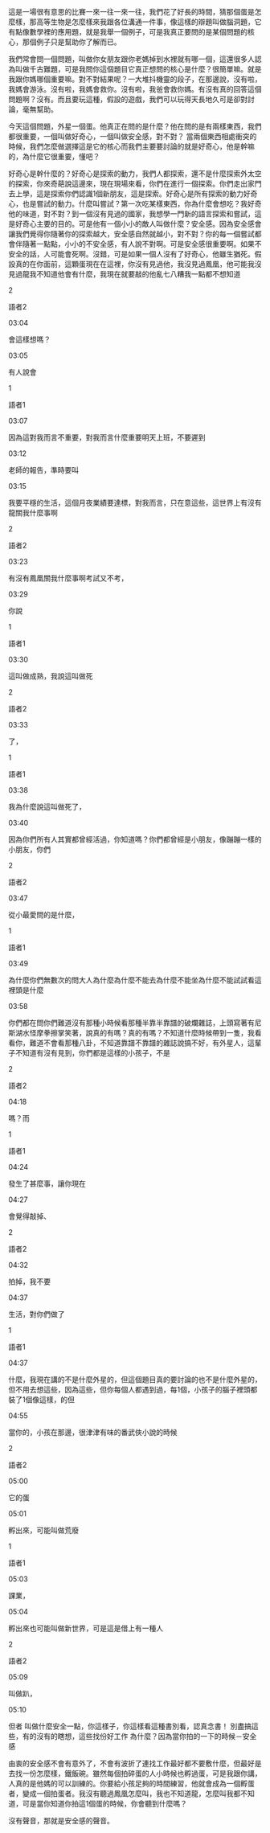 這是一場很有意思的比賽一來一往一來一往，我們花了好長的時間，猜那個蛋是怎麼樣，那高等生物是怎麼樣來我跟各位溝通一件事，像這樣的辯題叫做腦洞題，它有點像數學裡的應用題，就是我舉一個例子，可是我真正要問的是某個問題的核心，那個例子只是幫助你了解而已。

我們常會問一個問題，叫做你女朋友跟你老媽掉到水裡就有哪一個，這還很多人認為叫做千古難題，可是我問你這個題目它真正想問的核心是什麼？很簡單嘛。就是我跟你媽哪個重要嘛。對不對結果呢？一大堆抖機靈的段子，在那邊說，沒有啦，我媽會游泳。沒有啦，我媽會救你。沒有啦，我爸會救你媽。有沒有真的回答這個問題啊？沒有。而且要玩這種，假設的遊戲，我們可以玩得天長地久可是卻對討論，毫無幫助。

今天這個問題，外星一個蛋。他真正在問的是什麼？他在問的是有兩樣東西，我們都很重要，一個叫做好奇心，一個叫做安全感，對不對？
當兩個東西相處衝突的時候，我們怎麼做選擇這是它的核心而我們主要要討論的就是好奇心，他是幹嘛的，為什麼它很重要，懂吧？

好奇心是幹什麼的？好奇心是探索的動力，我們人都探索，還不是什麼探索外太空的探索，你來奇葩說這邊來，現在現場來看，你們在進行一個探索。你們走出家門去上學，這是探索你們認識1個新朋友，這是探索。好奇心是所有探索的動力好奇心，也是嘗試的動力。什麼叫嘗試？第一次吃某樣東西，你為什麼會想吃？我好奇他的味道，對不對？到一個沒有見過的國家，我想學一門新的語言探索和嘗試，這是好奇心主要的目的。可是他有一個小小的敵人叫做什麼？安全感。因為安全感會讓我們覺得你隨著你的探索越大，安全感自然就越小，對不對？你的每一個嘗試都會伴隨著一點點，小小的不安全感，有人說不對啊。可是安全感很重要啊。如果不安全的話，人可能會死啊。沒錯，可是如果一個人沒有了好奇心，他雖生猶死。假設真的在你面前，這顆蛋現在在這裡，你沒有見過他，我沒見過鳳凰，他可能我沒見過龍我不知道他會有什麼，我現在就要敲的他亂七八糟我一點都不想知道

2

語者2

03:04

會這樣想嗎？

03:05

有人說會

1

語者1

03:07

因為這對我而言不重要，對我而言什麼重要明天上班，不要遲到

03:12

老師的報告，準時要叫

03:15

我要平穩的生活，這個月夜業績要達標，對我而言，只在意這些，這世界上有沒有龍關我什麼事啊

2

語者2

03:23

有沒有鳳凰關我什麼事啊考試又不考，

03:29

你說

1

語者1

03:30

這叫做成熟，我說這叫做死

2

語者2

03:33

了，

1

語者1

03:38

我為什麼說這叫做死了，

03:40

因為你們所有人其實都曾經活過，你知道嗎？你們都曾經是小朋友，像蹦蹦一樣的小朋友，你們

2

語者2

03:47

從小最愛問的是什麼，

1

語者1

03:49

為什麼你們無數次的問大人為什麼為什麼不能去為什麼不能坐為什麼不能試試看這裡頭是什麼

03:58

你們都在問你們難道沒有那種小時候看那種半靠半靠譜的破爛雜誌，上頭寫著有尼斯湖水怪摩拳擦掌笑著，說真的有嗎？真的有嗎？不知道什麼時候帶到一隻，我看看你，難道不會看那種八卦，不知道靠譜不靠譜的雜誌說搞不好，有外星人，這輩子不知道有沒有見到，你們都是這樣的小孩子，不是

2

語者2

04:18

嗎？而

1

語者1

04:24

發生了甚麼事，讓你現在

04:27

會覺得敲掉、

2

語者2

04:32

拍掉，我不要

04:37

生活，對你們做了

1

語者1

04:37

什麼，我現在講的不是什麼外星的，但這個題目真的要討論的也不是什麼外星的，但不用去想這些，因為這些，但你每個人都遇到過，每1個，小孩子的腦子裡頭都裝了1個像這樣，的但

04:55

當你的，小孩在那邊，很津津有味的番武俠小說的時候

2

語者2

05:00

它的蛋

05:01

孵出來，可能叫做荒廢

1

語者1

05:03

課業，

05:04

孵出來也可能叫做新世界，可是這是借上有一種人

2

語者2

05:09

叫做趴，

05:10

但者
叫做什麼安全一點，你這樣子，你這樣看這種書別看，認真念書！
別盡搞這些，有的沒有的瞎想，這些找份好工作
為什麼？因為當你拍的一下的時候－安全感

由衷的安全感不會有意外了，不會有波折了連找工作最好都不要敷什麼，但最好是去找一份怎麼樣，鐵飯碗。雖然每個拍碎蛋的人小時候也孵過蛋，可是我跟你講，人真的是他媽的可以訓練的。你要給小孩足夠的時間練習，他就會成為一個孵蛋者，變成一個拍蛋者。我沒有聽過鳳凰怎麼叫，我也不知道龍，怎麼叫我都不知道，可是當你知道你拍這1個蛋的時候，你會聽到什麼嗎？

沒有聲音，那就是安全感的聲音。
